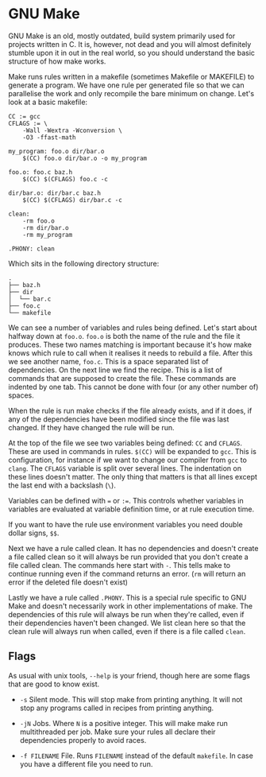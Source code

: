 # GNU Make

GNU Make is an old, mostly outdated, build system primarily used for projects
written in C. It is, however, not dead and you will almost definitely stumble
upon it in out in the real world, so you should understand the basic structure
of how make works.

Make runs rules written in a makefile (sometimes Makefile or MAKEFILE) to
generate a program. We have one rule per generated file so that we can
parallelise the work and only recompile the bare minimum on change. Let's look
at a basic makefile:

```make
CC := gcc
CFLAGS := \
	-Wall -Wextra -Wconversion \
	-O3 -ffast-math

my_program: foo.o dir/bar.o
	$(CC) foo.o dir/bar.o -o my_program

foo.o: foo.c baz.h
	$(CC) $(CFLAGS) foo.c -c

dir/bar.o: dir/bar.c baz.h
	$(CC) $(CFLAGS) dir/bar.c -c

clean:
	-rm foo.o
	-rm dir/bar.o
	-rm my_program

.PHONY: clean
```
Which sits in the following directory structure:
```
.
├── baz.h
├── dir
│  └── bar.c
├── foo.c
└── makefile
```

We can see a number of variables and rules being defined. Let's start about
halfway down at `foo.o`. `foo.o` is both the name of the rule and the file it
produces. These two names matching is important because it's how make knows
which rule to call when it realises it needs to rebuild a file. After this we
see another name, `foo.c`. This is a space separated list of dependencies. On
the next line we find the recipe. This is a list of commands that are supposed
to create the file. These commands are indented by one tab. This cannot be done
with four (or any other number of) spaces.

When the rule is run make checks if the file already exists, and if it does, if
any of the dependencies have been modified since the file was last changed. If
they have changed the rule will be run.

At the top of the file we see two variables being defined: `CC` and `CFLAGS`.
These are used in commands in rules. `$(CC)` will be expanded to `gcc`. This is
configuration, for instance if we want to change our compiler from `gcc` to
`clang`. The `CFLAGS` variable is split over several lines. The indentation on
these lines doesn't matter. The only thing that matters is that all lines
except the last end with a backslash (`\`).

Variables can be defined with `=` or `:=`. This controls whether variables in
variables are evaluated at variable definition time, or at rule execution time.

If you want to have the rule use environment variables you need double dollar
signs, `$$`.

Next we have a rule called clean. It has no dependencies and doesn't create a
file called clean so it will always be run provided that you don't create a
file called clean. The commands here start with `-`. This tells make to
continue running even if the command returns an error. (`rm` will return an
error if the deleted file doesn't exist)

Lastly we have a rule called `.PHONY`. This is a special rule specific to GNU
Make and doesn't necessarily work in other implementations of make. The
dependencies of this rule will always be run when they're called, even if their
dependencies haven't been changed. We list clean here so that the clean rule
will always run when called, even if there is a file called `clean`.

## Flags

As usual with unix tools, `--help` is your friend, though here are some flags
that are good to know exist.

* `-s` Silent mode. This will stop make from printing anything. It will not
	stop any programs called in recipes from printing anything.

* `-jN` Jobs. Where `N` is a positive integer. This will make make run
	multithreaded per job. Make sure your rules all declare their dependencies
	properly to avoid races.

* `-f FILENAME` File. Runs `FILENAME` instead of the default `makefile`. In
	case you have a different file you need to run.
